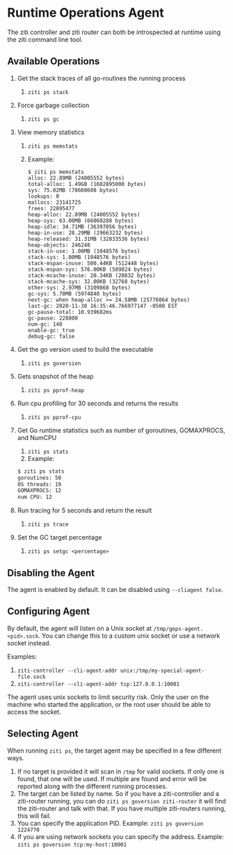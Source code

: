 # Runtime Operations Agent

The ziti controller and ziti router can both be introspected at runtime using the ziti command line tool.

## Available Operations

1. Get the stack traces of all go-routines the running process
   1. `ziti ps stack`
1. Force garbage collection
   1. `ziti ps gc`
1. View memory statistics
   1. `ziti ps memstats`
   1. Example:

      ```
      $ ziti ps memstats
      alloc: 22.89MB (24005552 bytes)
      total-alloc: 1.49GB (1602895000 bytes)
      sys: 75.02MB (78660608 bytes)
      lookups: 0
      mallocs: 23141725
      frees: 22895477
      heap-alloc: 22.89MB (24005552 bytes)
      heap-sys: 63.00MB (66060288 bytes)
      heap-idle: 34.71MB (36397056 bytes)
      heap-in-use: 28.29MB (29663232 bytes)
      heap-released: 31.31MB (32833536 bytes)
      heap-objects: 246248
      stack-in-use: 1.00MB (1048576 bytes)
      stack-sys: 1.00MB (1048576 bytes)
      stack-mspan-inuse: 500.44KB (512448 bytes)
      stack-mspan-sys: 576.00KB (589824 bytes)
      stack-mcache-inuse: 20.34KB (20832 bytes)
      stack-mcache-sys: 32.00KB (32768 bytes)
      other-sys: 2.97MB (3109868 bytes)
      gc-sys: 5.70MB (5974840 bytes)
      next-gc: when heap-alloc >= 24.58MB (25776064 bytes)
      last-gc: 2020-11-30 16:35:46.766977147 -0500 EST
      gc-pause-total: 10.939682ms
      gc-pause: 228800
      num-gc: 140
      enable-gc: true
      debug-gc: false
      ```

1. Get the go version used to build the executable
    1. `ziti ps goversion`
1. Gets snapshot of the heap 
    1. `ziti ps pprof-heap`
1. Run cpu profiling for 30 seconds and returns the results
    1. `ziti ps pprof-cpu`
1. Get Go runtime statistics such as number of goroutines, GOMAXPROCS, and NumCPU
    1. `ziti ps stats`
    1. Example:

    ```bash
    $ ziti ps stats
    goroutines: 50
    OS threads: 19
    GOMAXPROCS: 12
    num CPU: 12
    ```

1. Run tracing for 5 seconds and return the result
    1. `ziti ps trace`
1. Set the GC target percentage
    1. `ziti ps setgc <percentage>`

## Disabling the Agent

The agent is enabled by default. It can be disabled using `--cliagent false`.

## Configuring Agent

By default, the agent will listen on a Unix socket at `/tmp/gops-agent.<pid>.sock`. You can change this to a custom unix socket or use a network socket instead.

Examples:

1. `ziti-controller --cli-agent-addr unix:/tmp/my-special-agent-file.sock`
2. `ziti-controller --cli-agent-addr tcp:127.0.0.1:10001`

The agent uses unix sockets to limit security risk. Only the user on the machine who started the application, or the root user should be able to access the socket.

## Selecting Agent

When running `ziti ps`, the target agent may be specified in a few different ways.

1. If no target is provided it will scan in `/tmp` for valid sockets. If only one is found, that one will be used. If multiple are found and error will be reported along with the different running processes.
1. The target can be listed by name. So if you have a ziti-controller and a ziti-router running, you can do `ziti ps goversion ziti-router` it will find the ziti-router and talk with that. If you have multiple ziti-routers running, this will fail.
1. You can specify the application PID. Example: `ziti ps goversion 1224770`
1. If you are using network sockets you can specify the address. Example: `ziti ps goversion tcp:my-host:10001`

